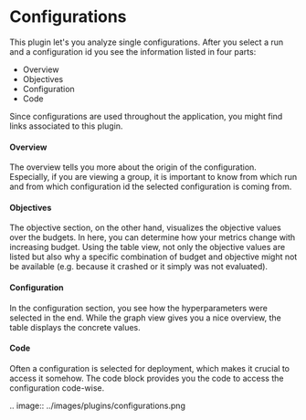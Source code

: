 # Configurations

This plugin let's you analyze single configurations. After you select a run and 
a configuration id you see the information listed in four parts:
- Overview
- Objectives
- Configuration
- Code

Since configurations are used throughout the application, you might find links associated to this
plugin.

#### Overview
The overview tells you more about the origin of the configuration. Especially, if you are
viewing a group, it is important to know from which run and from which configuration id the
selected configuration is coming from.

#### Objectives
The objective section, on the other hand, visualizes the objective values over the budgets. In here,
you can determine how your metrics change with increasing budget. Using the table view,
not only the objective values are listed but also why a specific combination of budget and objective
might not be available (e.g. because it crashed or it simply was not evaluated).

#### Configuration
In the configuration section, you see how the hyperparameters were selected in the end. While the
graph view gives you a nice overview, the table displays the concrete values.

#### Code
Often a configuration is selected for deployment, which makes it crucial to access it somehow.
The code block provides you the code to access the configuration code-wise. 

.. image:: ../images/plugins/configurations.png